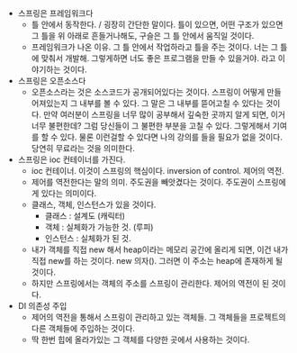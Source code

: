 - 스프링은 프레임워크다 
  - 틀 안에서 동작한다. / 굉장히 간단한 말이다. 틀이 있으면, 어떤 구조가 있으면 그 틀을 위 아래로 흔들거나해도, 구슬은 그 틀 안에서 움직일 것이다. 
  - 프레임워크가 나온 이유. 그 틀 안에서 작업하라고 틀을 주는 것이다. 너는 그 틀에 맞춰서 개발해. 그렇게하면 너도 좋은 프로그램을 만들 수 있을거야. 라고 이야기하는 것이다. 
- 스프링은 오픈소스다 
  - 오픈소스라는 것은 소스코드가 공개되어있다는 것이다. 스프링이 어떻게 만들어져있는지 그 내부를 볼 수 있다. 그 말은 그 내부를 뜯어고칠 수 있다는 것이다. 만약 여러분이 스프링을 너무 많이 공부해서 깊숙한 곳까지 알게 되면, 이거 너무 불편한데? 그럼 당신들이 그 불편한 부분을 고칠 수 있다. 그렇게해서 기여를 할 수 있다. 물론 이런걸할 수 있다면 나의 강의를 들을 필요가 없을 것이다. 당연히 무료라는 것을 의미한다. 
- 스프링은 ioc 컨테이너를 가진다. 
  - ioc 컨테이너. 이것이 스프링의 핵심이다. inversion of control. 제어의 역전. 
  - 제어를 역전한다는 말의 의미. 주도권을 빼앗겼다는 것이다. 주도권이 스프링에게 있다는 의미이다. 
  - 클래스, 객체, 인스턴스가 있을 것이다.
    - 클래스 : 설계도 (캐릭터)
    - 객체 : 실체화가 가능한 것. (루피) 
    - 인스턴스 : 실체화가 된 것.  
  - 내가 객체를 직접 new 해서 heap이라는 메모리 공간에 올리게 되면, 이건 내가 직접 new를 하는 것이다. new 의자(). 그러면 이 주소는 heap에 존재하게 될 것이다.
  - 하지만 스프링에서는 객체의 주소를 스프링이 관리한다. 제어의 역전이 된 것이다. 
- DI 의존성 주입 
  - 제어의 역전을 통해서 스프링이 관리하고 있는 객체들. 그 객체들을 프로젝트의 다른 객체들에 주입하는 것이다.
  - 딱 한번 힙에 올라가있는 그 객체를 다양한 곳에서 사용하는 것이다. 
   